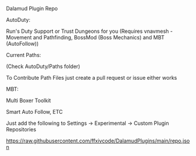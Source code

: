 Dalamud Plugin Repo

AutoDuty:

Run's Duty Support or Trust Dungeons for you (Requires vnavmesh - Movement and Pathfinding, BossMod (Boss Mechanics) and MBT (AutoFollow))

Current Paths:

(Check AutoDuty/Paths folder)

To Contribute Path Files just create a pull request or issue either works

MBT:

Multi Boxer Toolkit

Smart Auto Follow, ETC

Just add the following to Settings -> Experimental -> Custom Plugin Repositories

https://raw.githubusercontent.com/ffxivcode/DalamudPlugins/main/repo.json
